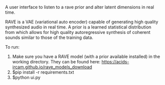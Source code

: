 A user interface to listen to a rave prior and alter latent dimensions in real time.

RAVE is a VAE (variational auto encoder) capable of generating high quality synthesized audio in real time. A prior is a learned statistical distribution from which allows for high quality autoregressive synthesis of coherent sounds similar to those of the training data.

To run: 

1. Make sure you have a RAVE model (with a prior available installed) in the working directory.
   They can be found here: https://acids-ircam.github.io/rave_models_download
2. $pip install -r requirements.txt
3. $python ui.py


